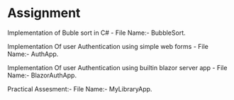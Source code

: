 # Assignment

Implementation of Buble sort in C#  - File Name:- BubbleSort.

Implementation Of user Authentication using simple web forms  - File Name:- AuthApp.

Implementation Of user Authentication using builtin blazor server app   - File Name:- BlazorAuthApp.

Practical Assesment:- File Name:- MyLibraryApp.
